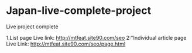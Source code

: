# Japan-live-complete-project
Live project complete

1.List page Live link: http://mtfeat.site90.com/seo
2:"Individual article page Live Link: http://mtfeat.site90.com/seo/page.html


